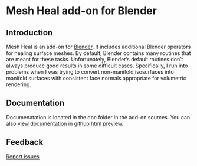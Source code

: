 # Mesh Heal add-on for Blender

## Introduction

Mesh Heal is an add-on for [Blender](https://www.blender.org/). It includes additional Blender operators for healing surface meshes. By default, Blender contains many routines that are meant for these tasks. Unfortunately, Blender’s default routines don’t always produce good results in some difficult cases. Specifically, I run into problems when I was trying to convert non-manifold isosurfaces into manifold surfaces with consistent face normals appropriate for volumetric rendering.

## Documentation

Documenatation is located in the doc folder in the add-on sources. You can also [view documentation in github html preview](https://htmlpreview.github.io/?https://raw.githubusercontent.com/tkeskita/mesh_heal/master/doc/html/mesh_heal.html).

## Feedback

[Report issues](https://github.com/tkeskita/mesh_heal/issues)  
